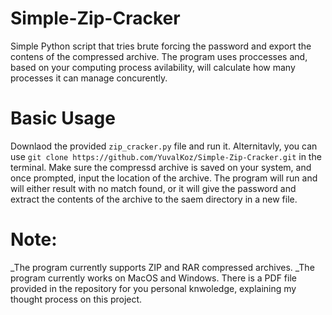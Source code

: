 # Simple-Zip-Cracker
Simple Python script that tries brute forcing the password and export the contens of the compressed archive. The program uses proccesses and, based on your computing process avilability, will calculate how many processes it can manage concurently.

# Basic Usage
Downlaod the provided `zip_cracker.py` file and run it. Alternitavly, you can use `git clone https://github.com/YuvalKoz/Simple-Zip-Cracker.git` in the terminal.
Make sure the compressd archive is saved on your system, and once prompted, input the location of the archive. The program will run and will either result with no match found, or it will give the password and extract the contents of the archive to the saem directory in a new file.

# Note:
_The program currently supports ZIP and RAR compressed archives.
_The program currently works on MacOS and Windows. 
There is a PDF file provided in the repository for you personal knwoledge, explaining my thought process on this project.
